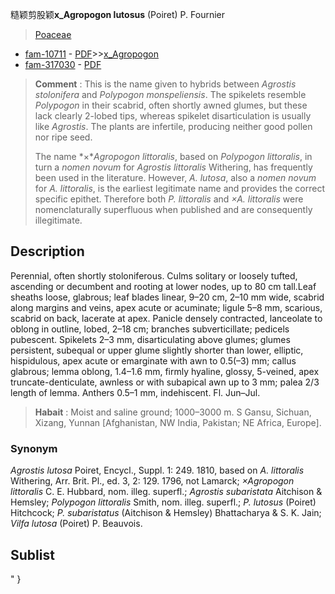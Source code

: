 糙颖剪股颖**x_Agropogon lutosus** (Poiret) P. Fournier

> [Poaceae](http://www.iplant.cn/info/Poaceae?t=foc)
* [fam-10711](http://www.iplant.cn/foc/fam/10711) - [PDF](http://www.iplant.cn/foc/pdf/Poaceae.pdf)>>[x_Agropogon](×Agropogon-剪棒草属.md)
* [fam-317030](http://www.iplant.cn/foc/fam/317030) - [PDF](http://www.iplant.cn/foc/pdf/x_Agropogon.pdf)


> **Comment** : 
> This is the name given to hybrids between *Agrostis stolonifera* and *Polypogon monspeliensis*. The spikelets resemble *Polypogon* in their scabrid, often shortly awned glumes, but these lack clearly 2-lobed tips, whereas spikelet disarticulation is usually like *Agrostis*. The plants are infertile, producing neither good pollen nor ripe seed.
>
> The name *×**Agropogon littoralis*, based on *Polypogon littoralis*, in turn a *nomen novum* for *Agrostis littoralis* Withering, has frequently been used in the literature. However, *A. lutosa*, also a *nomen novum* for *A. littoralis*, is the earliest legitimate name and provides the correct specific epithet. Therefore both *P. littoralis* and *×A. littoralis* were nomenclaturally superfluous when published and are consequently illegitimate.

## Description

Perennial, often shortly stoloniferous. Culms solitary or loosely tufted, ascending or decumbent and rooting at lower nodes, up to 80 cm tall.Leaf sheaths loose, glabrous; leaf blades linear, 9–20 cm, 2–10 mm wide, scabrid along margins and veins, apex acute or acuminate; ligule 5–8 mm, scarious, scabrid on back, lacerate at apex. Panicle densely contracted, lanceolate to oblong in outline, lobed, 2–18 cm; branches subverticillate; pedicels pubescent. Spikelets 2–3 mm, disarticulating above glumes; glumes persistent, subequal or upper glume slightly shorter than lower, elliptic, hispidulous, apex acute or emarginate with awn to 0.5(–3) mm; callus glabrous; lemma oblong, 1.4–1.6 mm, firmly hyaline, glossy, 5-veined, apex truncate-denticulate, awnless or with subapical awn up to 3 mm; palea 2/3 length of lemma. Anthers 0.5–1 mm, indehiscent. Fl. Jun–Jul.


> **Habait** : 
> Moist and saline ground; 1000–3000 m. S Gansu, Sichuan, Xizang, Yunnan [Afghanistan, NW India, Pakistan; NE Africa, Europe].

### Synonym
*Agrostis lutosa* Poiret, Encycl., Suppl. 1: 249. 1810, based on *A. littoralis* Withering, Arr. Brit. Pl., ed. 3, 2: 129. 1796, not Lamarck; *×Agropogon littoralis* C. E. Hubbard, nom. illeg. superfl.; *Agrostis subaristata* Aitchison & Hemsley; *Polypogon littoralis* Smith, nom. illeg. superfl.; *P. lutosus* (Poiret) Hitchcock; *P. subaristatus* (Aitchison & Hemsley) Bhattacharya & S. K. Jain; *Vilfa lutosa* (Poiret) P. Beauvois.


## Sublist
"
}